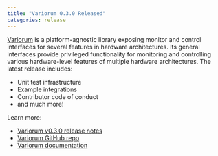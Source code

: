```yaml
---
title: "Variorum 0.3.0 Released"
categories: release
---
```


[Variorum](https://github.com/LLNL/variorum) is a platform-agnostic library exposing monitor and control interfaces for several features in hardware architectures. Its general interfaces provide privileged functionality for monitoring and controlling various hardware-level features of multiple hardware architectures. The latest release includes:

- Unit test infrastructure
- Example integrations
- Contributor code of conduct
- and much more!

Learn more:

- [Variorum v0.3.0 release notes](https://github.com/LLNL/variorum/releases/tag/v0.3.0)
- [Variorum GitHub repo](https://github.com/LLNL/variorum)
- [Variorum documentation](https://variorum.readthedocs.io/en/latest/)
